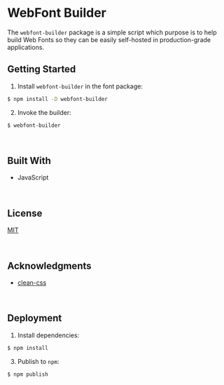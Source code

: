 # WebFont Builder

The `webfont-builder` package is a simple script which purpose is to help build Web Fonts so they can be easily self-hosted in production-grade applications.

## Getting Started

1. Install `webfont-builder` in the font package:

```bash
$ npm install -D webfont-builder
```

2. Invoke the builder:

```bash
$ webfont-builder
```





<br/>

## Built With

- JavaScript





<br/>

## License

[MIT](https://choosealicense.com/licenses/mit/)





<br/>

## Acknowledgments

- [clean-css](https://github.com/clean-css/clean-css)





<br/>

## Deployment

1. Install dependencies:
```bash
$ npm install
```

3. Publish to `npm`:
```bash
$ npm publish
```